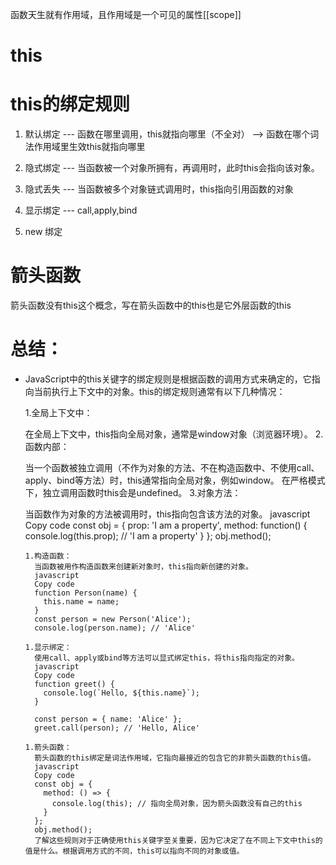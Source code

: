 函数天生就有作用域，且作用域是一个可见的属性[[scope]]

# this
<!-- 1. this不能引用一个词法作用域中的内容 -->

# this的绑定规则
1. 默认绑定 --- 函数在哪里调用，this就指向哪里（不全对） --> 函数在哪个词法作用域里生效this就指向哪里

2. 隐式绑定 --- 当函数被一个对象所拥有，再调用时，此时this会指向该对象。

3. 隐式丢失 --- 当函数被多个对象链式调用时，this指向引用函数的对象

4. 显示绑定 --- call,apply,bind

5. new 绑定 

# 箭头函数
箭头函数没有this这个概念，写在箭头函数中的this也是它外层函数的this

# 总结：
- JavaScript中的this关键字的绑定规则是根据函数的调用方式来确定的，它指向当前执行上下文中的对象。this的绑定规则通常有以下几种情况：

  1.全局上下文中：

  在全局上下文中，this指向全局对象，通常是window对象（浏览器环境）。
  2.函数内部：

  当一个函数被独立调用（不作为对象的方法、不在构造函数中、不使用call、apply、bind等方法）时，this通常指向全局对象，例如window。
  在严格模式下，独立调用函数时this会是undefined。
  3.对象方法：

  当函数作为对象的方法被调用时，this指向包含该方法的对象。
  javascript
  Copy code
  const obj = {
    prop: 'I am a property',
    method: function() {
      console.log(this.prop); // 'I am a property'
    }
  };
  obj.method();


      1.构造函数：
        当函数被用作构造函数来创建新对象时，this指向新创建的对象。
        javascript
        Copy code
        function Person(name) {
          this.name = name;
        }
        const person = new Person('Alice');
        console.log(person.name); // 'Alice'

      1.显示绑定：
        使用call、apply或bind等方法可以显式绑定this，将this指向指定的对象。
        javascript
        Copy code
        function greet() {
          console.log(`Hello, ${this.name}`);
        }

        const person = { name: 'Alice' };
        greet.call(person); // 'Hello, Alice'

      1.箭头函数：
        箭头函数的this绑定是词法作用域，它指向最接近的包含它的非箭头函数的this值。
        javascript
        Copy code
        const obj = {
          method: () => {
            console.log(this); // 指向全局对象，因为箭头函数没有自己的this
          }
        };
        obj.method();
        了解这些规则对于正确使用this关键字至关重要，因为它决定了在不同上下文中this的值是什么。根据调用方式的不同，this可以指向不同的对象或值。

